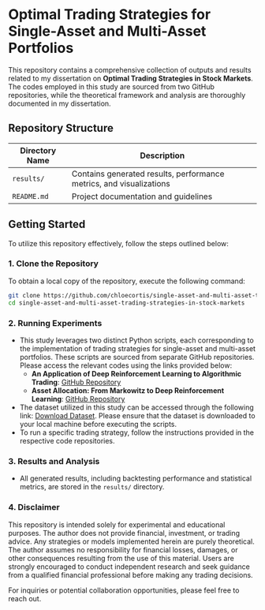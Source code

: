 # Optimal Trading Strategies for Single-Asset and Multi-Asset Portfolios

This repository contains a comprehensive collection of outputs and results related to my dissertation on **Optimal Trading Strategies in Stock Markets**. The codes employed in this study are sourced from two GitHub repositories, while the theoretical framework and analysis are thoroughly documented in my dissertation.

## Repository Structure

| Directory Name           | Description                                                            |
|--------------------------|------------------------------------------------------------------------|
| `results/`               | Contains generated results, performance metrics, and visualizations   |
| `README.md`              | Project documentation and guidelines                                  |

## Getting Started

To utilize this repository effectively, follow the steps outlined below:

### 1. Clone the Repository
To obtain a local copy of the repository, execute the following command:
```bash
git clone https://github.com/chloecortis/single-asset-and-multi-asset-trading-strategies-in-stock-markets.git
cd single-asset-and-multi-asset-trading-strategies-in-stock-markets
```

### 2. Running Experiments
- This study leverages two distinct Python scripts, each corresponding to the implementation of trading strategies for single-asset and multi-asset portfolios. These scripts are sourced from separate GitHub repositories. Please access the relevant codes using the links provided below:
    - **An Application of Deep Reinforcement Learning to Algorithmic Trading**: [GitHub Repository](https://github.com/ThibautTheate/An-Application-of-Deep-Reinforcement-Learning-to-Algorithmic-Trading/blob/main/classicalStrategy.py)
    - **Asset Allocation: From Markowitz to Deep Reinforcement Learning**: [GitHub Repository](https://github.com/RicardDurall/Benchmarking-Strategies-for-Asset-Allocation)
- The dataset utilized in this study can be accessed through the following link: [Download Dataset](https://www.dropbox.com/scl/fo/hg1zvp9q34qmzfwm3h4bw/AGvWlZkssobQ9BALjXWSW5U?rlkey=wnagh2o4kyow0byrlbwblr0a3&st=fl0vq2jy&dl=0). Please ensure that the dataset is downloaded to your local machine before executing the scripts.
- To run a specific trading strategy, follow the instructions provided in the respective code repositories.

### 3. Results and Analysis
- All generated results, including backtesting performance and statistical metrics, are stored in the `results/` directory.

### 4. Disclaimer
This repository is intended solely for experimental and educational purposes. The author does not provide financial, investment, or trading advice. Any strategies or models implemented herein are purely theoretical. The author assumes no responsibility for financial losses, damages, or other consequences resulting from the use of this material. Users are strongly encouraged to conduct independent research and seek guidance from a qualified financial professional before making any trading decisions.

For inquiries or potential collaboration opportunities, please feel free to reach out.


